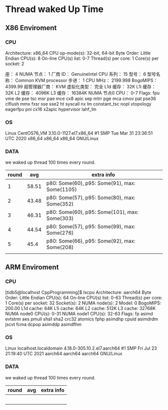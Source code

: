 # Thread waked Up Time

## X86 Enviroment

### CPU

Architecture:          x86_64
CPU op-mode(s):        32-bit, 64-bit
Byte Order:            Little Endian
CPU(s):                8
On-line CPU(s) list:   0-7
Thread(s) per core:    1
Core(s) per socket:    2

座：                 4
NUMA 节点：         1
厂商 ID：           GenuineIntel
CPU 系列：          15
型号：              6
型号名称：        Common KVM processor
步进：              1
CPU MHz：             2199.998
BogoMIPS：            4399.99
超管理器厂商：  KVM
虚拟化类型：     完全
L1d 缓存：          32K
L1i 缓存：          32K
L2 缓存：           4096K
L3 缓存：           16384K
NUMA 节点0 CPU：    0-7
Flags:                 fpu vme de pse tsc msr pae mce cx8 apic sep mtrr pge mca cmov pat pse36 clflush mmx fxsr sse sse2 ht syscall nx lm constant_tsc nopl xtopology eagerfpu pni cx16 x2apic hypervisor lahf_lm

### OS

Linux CentOS76_VM 3.10.0-1127.el7.x86_64 #1 SMP Tue Mar 31 23:36:51 UTC 2020 x86_64 x86_64 x86_64 GNU/Linux



### DATA

we waked up thread 100 times every round.

| round | avg   | extra info                               |
| ----- | ----- | ---------------------------------------- |
| 1     | 58.51 | p80: Some(60), p95: Some(91), max: Some(1105) |
| 2     | 43.48 | p80: Some(57), p95: Some(80), max: Some(352) |
| 3     | 46.31 | p80: Some(60), p95: Some(101), max: Some(303) |
| 4     | 44.54 | p80: Some(57), p95: Some(99), max: Some(276) |
| 5     | 45.4  | p80: Some(66), p95: Some(92), max: Some(208) |
|       |       |                                          |



## ARM Enviroment

### CPU

[tidb5@localhost CppProgramming]$ lscpu
Architecture:          aarch64
Byte Order:            Little Endian
CPU(s):                64
On-line CPU(s) list:   0-63
Thread(s) per core:    1
Core(s) per socket:    32
Socket(s):             2
NUMA node(s):          2
Model:                 0
BogoMIPS:              200.00
L1d cache:             64K
L1i cache:             64K
L2 cache:              512K
L3 cache:              32768K
NUMA node0 CPU(s):     0-31
NUMA node1 CPU(s):     32-63
Flags:                 fp asimd evtstrm aes pmull sha1 sha2 crc32 atomics fphp asimdhp cpuid asimdrdm jscvt fcma dcpop asimddp asimdfhm

### OS

Linux localhost.localdomain 4.18.0-305.10.2.el7.aarch64 #1 SMP Fri Jul 23 21:19:40 UTC 2021 aarch64 aarch64 aarch64 GNU/Linux

### DATA

we waked up thread 100 times every round.

| round | avg  | extra info |
| ----- | ---- | ---------- |
|       |      |            |
|       |      |            |
|       |      |            |
|       |      |            |
|       |      |            |



